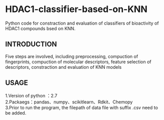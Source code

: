 # HDAC1-classifier-based-on-KNN
Python code for constraction and evaluation of classifiers of bioactivity of HDAC1 compounds bsed on KNN. 

## INTRODUCTION
Five steps are involved, including preprocessing, compuction of fingerprints, compuction of molecular descriptors, feature selection of descriptors, constraction and evaluation of KNN models 

## USAGE
1.Version of python ：2.7<br>2.Packaegs：pandas、numpy、scikitlearn、Rdkit、Chemopy
<br>3.Prior to run the program, the filepath of data file with suffix .csv need to be added.
